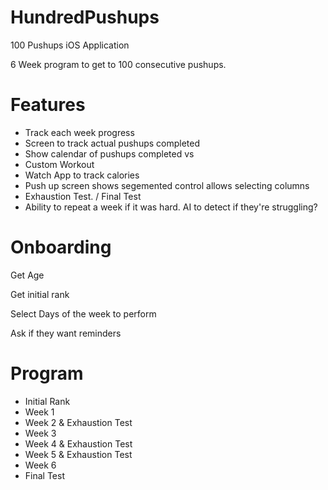 # HundredPushups
100 Pushups iOS Application

6 Week program to get to 100 consecutive pushups.

# Features

- Track each week progress
- Screen to track actual pushups completed
- Show calendar of pushups completed vs
- Custom Workout
- Watch App to track calories
- Push up screen shows segemented control allows selecting columns
- Exhaustion Test. / Final Test
- Ability to repeat a week if it was hard. AI to detect if they're struggling?

# Onboarding

Get Age

Get initial rank

Select Days of the week to perform

Ask if they want reminders


# Program
- Initial Rank
- Week 1
- Week 2 & Exhaustion Test
- Week 3
- Week 4 & Exhaustion Test
- Week 5 & Exhaustion Test
- Week 6
- Final Test
